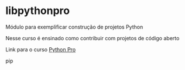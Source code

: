 # libpythonpro
Módulo para exemplificar construção de projetos Python

Nesse curso é ensinado como contribuir com projetos de código aberto

Link para o curso [Python Pro](https://www.python.pro.br/)

pip